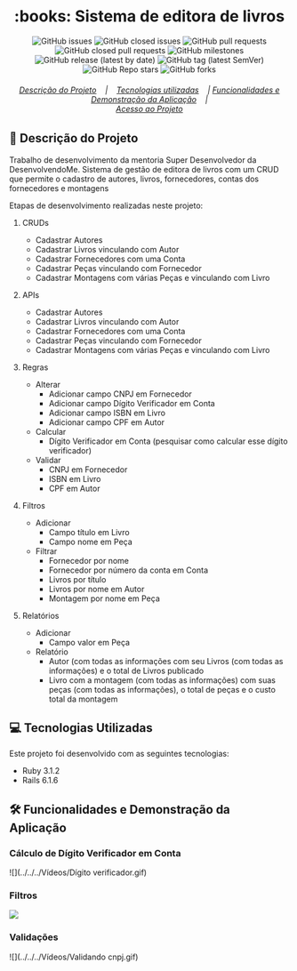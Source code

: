<h1 style="text-align: center">:books: Sistema de editora de livros</h1>

<div style="text-align: center">

![GitHub issues](https://img.shields.io/github/issues-raw/marcoaspeixoto/Missao-Vaga-DesenvolvendoMe?style=for-the-badge)
![GitHub closed issues](https://img.shields.io/github/issues-closed-raw/marcoaspeixoto/Missao-Vaga-DesenvolvendoMe?style=for-the-badge)
![GitHub pull requests](https://img.shields.io/github/issues-pr-raw/marcoaspeixoto/Missao-Vaga-DesenvolvendoMe?style=for-the-badge)
![GitHub closed pull requests](https://img.shields.io/github/issues-pr-closed-raw/marcoaspeixoto/Missao-Vaga-DesenvolvendoMe?style=for-the-badge)
![GitHub milestones](https://img.shields.io/github/milestones/all/marcoaspeixoto/Missao-Vaga-DesenvolvendoMe?style=for-the-badge)
![GitHub release (latest by date)](https://img.shields.io/github/v/release/marcoaspeixoto/Missao-Vaga-DesenvolvendoMe?style=for-the-badge)
![GitHub tag (latest SemVer)](https://img.shields.io/github/v/tag/marcoaspeixoto/Missao-Vaga-DesenvolvendoMe?style=for-the-badge)
![GitHub Repo stars](https://img.shields.io/github/stars/marcoaspeixoto/Missao-Vaga-DesenvolvendoMe?style=for-the-badge)
![GitHub forks](https://img.shields.io/github/forks/marcoaspeixoto/Missao-Vaga-DesenvolvendoMe?style=for-the-badge)

</div>

<h6 style="text-align: center">

[Descrição do Projeto](#descrição-do-projeto) &nbsp;&nbsp; | &nbsp;&nbsp; [Tecnologias utilizadas](#tecnologias-utilizadas) &nbsp;&nbsp; | 
[Funcionalidades e Demonstração da Aplicação](#funcionalidades-e-demonstração-da-aplicação) &nbsp;&nbsp; |   
[Acesso ao Projeto](#acesso-ao-projeto) 

</h6>

## :pencil: Descrição do Projeto

Trabalho de desenvolvimento da mentoria Super Desenvolvedor da DesenvolvendoMe.
Sistema de gestão de editora de livros com um CRUD que permite o cadastro de autores, livros, fornecedores, contas dos fornecedores e montagens

Etapas de desenvolvimento realizadas neste projeto:

1. CRUDs
   * Cadastrar Autores
   * Cadastrar Livros vinculando com Autor
   * Cadastrar Fornecedores com uma Conta
   * Cadastrar Peças vinculando com Fornecedor
   * Cadastrar Montagens com várias Peças e vinculando com Livro


2. APIs
   * Cadastrar Autores
   * Cadastrar Livros vinculando com Autor
   * Cadastrar Fornecedores com uma Conta
   * Cadastrar Peças vinculando com Fornecedor
   * Cadastrar Montagens com várias Peças e vinculando com Livro


3. Regras
   * Alterar
      * Adicionar campo CNPJ em Fornecedor
      * Adicionar campo Dígito Verificador em Conta
      * Adicionar campo ISBN em Livro
      * Adicionar campo CPF em Autor
   * Calcular
      * Dígito Verificador em Conta (pesquisar como calcular esse dígito verificador)
   * Validar
      * CNPJ em Fornecedor
      * ISBN em Livro
      * CPF em Autor


4. Filtros
   * Adicionar
      * Campo título em Livro
      * Campo nome em Peça
   * Filtrar
      * Fornecedor por nome
      * Fornecedor por número da conta em Conta
      * Livros por título
      * Livros por nome em Autor
      * Montagem por nome em Peça


5. Relatórios
   * Adicionar
     * Campo valor em Peça
   * Relatório
     * Autor (com todas as informações com seu Livros (com todas as informações) e o total de Livros publicado
     * Livro com a montagem (com todas as informações) com suas peças (com todas as informações), o total de peças e o custo total da montagem


## :computer: Tecnologias Utilizadas

Este projeto foi desenvolvido com as seguintes tecnologias:

* Ruby 3.1.2
* Rails 6.1.6


## :hammer_and_wrench: Funcionalidades e Demonstração da Aplicação

### Cálculo de Dígito Verificador em Conta

![](../../../Vídeos/Dígito verificador.gif)



### Filtros

![](../../../Vídeos/Filtros.gif)



### Validações

![](../../../Vídeos/Validando cnpj.gif)


